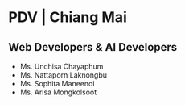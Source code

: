 # PDV | Chiang Mai

## Web Developers & AI Developers
- Ms. Unchisa Chayaphum
- Ms. Nattaporn Laknongbu
- Ms. Sophita Maneenoi
- Ms. Arisa Mongkolsoot